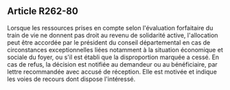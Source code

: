 ## Article R262-80

Lorsque les ressources prises en compte selon l'évaluation forfaitaire du train de vie ne donnent pas droit
au revenu de solidarité active, l'allocation peut être accordée par le président du conseil départemental en
cas de circonstances exceptionnelles liées notamment à la situation économique et sociale du foyer, ou s'il
est établi que la disproportion marquée a cessé. En cas de refus, la décision est notifiée au demandeur ou
au bénéficiaire, par lettre recommandée avec accusé de réception. Elle est motivée et indique les voies de
recours dont dispose l'intéressé.

